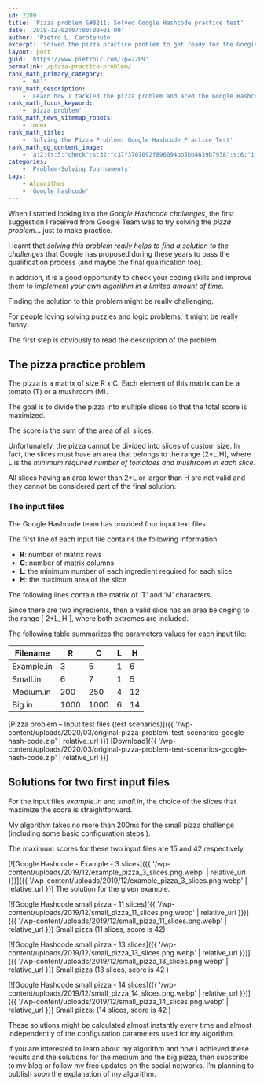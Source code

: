 ```yaml
---
id: 2209
title: 'Pizza problem &#8211; Solved Google Hashcode practice test'
date: '2019-12-02T07:00:00+01:00'
author: 'Pietro L. Carotenuto'
excerpt: 'Solved the pizza practice problem to get ready for the Google Hashcode qualification process.'
layout: post
guid: 'https://www.pietrolc.com/?p=2209'
permalink: /pizza-practice-problem/
rank_math_primary_category:
    - '681'
rank_math_description:
    - 'Learn how I tackled the pizza problem and aced the Google Hashcode practice test. Get insights and results for all the input files. '
rank_math_focus_keyword:
    - 'pizza problem'
rank_math_news_sitemap_robots:
    - index
rank_math_title:
    - 'Solving the Pizza Problem: Google Hashcode Practice Test'
rank_math_og_content_image:
    - 'a:2:{s:5:"check";s:32:"c37f3707092f896094bb5bb4639b7938";s:6:"images";a:1:{i:0;s:78:"https://www.pietrolc.com/wp-content/uploads/2019/12/example_pizza_3_slices.png";}}'
categories:
    - 'Problem-Solving Tournaments'
tags:
    - Algorithms
    - 'Google hashcode'
---
```


When I started looking into the *Google Hashcode challenges*, the first suggestion I received from Google Team was to try solving the *pizza problem*… just to make practice.

I learnt that *solving this problem really helps to find a solution to the challenges* that Google has proposed during these years to pass the qualification process (and maybe the final qualification too).

In addition, it is a good opportunity to check your coding skills and improve them to *implement your own algorithm in a limited amount of time*.

Finding the solution to this problem might be really challenging.

For people loving solving puzzles and logic problems, it might be really funny.

The first step is obviously to read the description of the problem.

## The pizza practice problem 

The pizza is a matrix of size R x C. Each element of this matrix can be a tomato (T) or a mushroom (M).

The goal is to divide the pizza into multiple slices so that the total score is maximized.

The score is the sum of the area of all slices.

Unfortunately, the pizza cannot be divided into slices of custom size. In fact, the slices must have an area that belongs to the range \[2\*L,H\], where L is the *minimum required number of tomatoes and mushroom in each slice*.

All slices having an area lower than 2\*L or larger than H are not valid and they cannot be considered part of the final solution.

###  The input files 

The Google Hashcode team has provided four input text files.

The first line of each input file contains the following information:

- **R**: number of matrix rows
- **C**: number of matrix columns
- **L**: the minimum number of each ingredient required for each slice
- **H**: the maximum area of the slice

The following lines contain the matrix of ‘T’ and ‘M’ characters.

Since there are two ingredients, then a valid slice has an area belonging to the range \[ 2\*L, H \], where both extremes are included.

The following table summarizes the parameters values for each input file:

| Filename | R | C | L | H |
|---|---|---|---|---|
| Example.in | 3 | 5 | 1 | 6 |
| Small.in | 6 | 7 | 1 | 5 |
| Medium.in | 200 | 250 | 4 | 12 |
| Big.in | 1000 | 1000 | 6 | 14 |

[Pizza problem – Input test files (test scenarios)]({{ '/wp-content/uploads/2020/03/original-pizza-problem-test-scenarios-google-hash-code.zip' | relative_url }}) [Download]({{ '/wp-content/uploads/2020/03/original-pizza-problem-test-scenarios-google-hash-code.zip' | relative_url }})

## Solutions for two first input files

For the input files *example.in* and *small.in*, the choice of the slices that maximize the score is straightforward.

My algorithm takes no more than 200ms for the small pizza challenge (including some basic configuration steps ).

The maximum scores for these two input files are 15 and 42 respectively.

[![Google Hashcode - Example - 3 slices]({{ '/wp-content/uploads/2019/12/example_pizza_3_slices.png.webp' | relative_url }})]({{ '/wp-content/uploads/2019/12/example_pizza_3_slices.png.webp' | relative_url }})
The solution for the given example.

[![Google Hashcode small pizza - 11 slices]({{ '/wp-content/uploads/2019/12/small_pizza_11_slices.png.webp' | relative_url }})]({{ '/wp-content/uploads/2019/12/small_pizza_11_slices.png.webp' | relative_url }})
Small pizza (11 slices, score is 42)

[![Google Hashcode small pizza - 13 slices]({{ '/wp-content/uploads/2019/12/small_pizza_13_slices.png.webp' | relative_url }})]({{ '/wp-content/uploads/2019/12/small_pizza_13_slices.png.webp' | relative_url }})
Small pizza (13 slices, score is 42 )

[![Google Hashcode small pizza - 14 slices]({{ '/wp-content/uploads/2019/12/small_pizza_14_slices.png.webp' | relative_url }})]({{ '/wp-content/uploads/2019/12/small_pizza_14_slices.png.webp' | relative_url }})
Small pizza: (14 slices, score is 42 )

These solutions might be calculated almost instantly every time and almost independently of the configuration parameters used for my algorithm.

If you are interested to learn about my algorithm and how I achieved these results and the solutions for the medium and the big pizza, then subscribe to my blog or follow my free updates on the social networks. I’m planning to publish *soon* the explanation of my algorithm.
